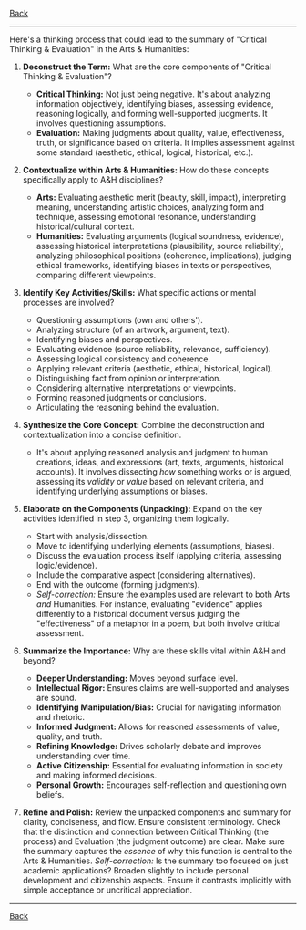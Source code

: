 [Back](README.md)

---

Here's a thinking process that could lead to the summary of "Critical Thinking & Evaluation" in the Arts & Humanities:

1.  **Deconstruct the Term:** What are the core components of "Critical Thinking & Evaluation"?
    *   **Critical Thinking:** Not just being negative. It's about analyzing information objectively, identifying biases, assessing evidence, reasoning logically, and forming well-supported judgments. It involves questioning assumptions.
    *   **Evaluation:** Making judgments about quality, value, effectiveness, truth, or significance based on criteria. It implies assessment against some standard (aesthetic, ethical, logical, historical, etc.).

2.  **Contextualize within Arts & Humanities:** How do these concepts specifically apply to A&H disciplines?
    *   **Arts:** Evaluating aesthetic merit (beauty, skill, impact), interpreting meaning, understanding artistic choices, analyzing form and technique, assessing emotional resonance, understanding historical/cultural context.
    *   **Humanities:** Evaluating arguments (logical soundness, evidence), assessing historical interpretations (plausibility, source reliability), analyzing philosophical positions (coherence, implications), judging ethical frameworks, identifying biases in texts or perspectives, comparing different viewpoints.

3.  **Identify Key Activities/Skills:** What specific actions or mental processes are involved?
    *   Questioning assumptions (own and others').
    *   Analyzing structure (of an artwork, argument, text).
    *   Identifying biases and perspectives.
    *   Evaluating evidence (source reliability, relevance, sufficiency).
    *   Assessing logical consistency and coherence.
    *   Applying relevant criteria (aesthetic, ethical, historical, logical).
    *   Distinguishing fact from opinion or interpretation.
    *   Considering alternative interpretations or viewpoints.
    *   Forming reasoned judgments or conclusions.
    *   Articulating the reasoning behind the evaluation.

4.  **Synthesize the Core Concept:** Combine the deconstruction and contextualization into a concise definition.
    *   It's about applying reasoned analysis and judgment to human creations, ideas, and expressions (art, texts, arguments, historical accounts). It involves dissecting *how* something works or is argued, assessing its *validity* or *value* based on relevant criteria, and identifying underlying assumptions or biases.

5.  **Elaborate on the Components (Unpacking):** Expand on the key activities identified in step 3, organizing them logically.
    *   Start with analysis/dissection.
    *   Move to identifying underlying elements (assumptions, biases).
    *   Discuss the evaluation process itself (applying criteria, assessing logic/evidence).
    *   Include the comparative aspect (considering alternatives).
    *   End with the outcome (forming judgments).
    *   *Self-correction:* Ensure the examples used are relevant to both Arts *and* Humanities. For instance, evaluating "evidence" applies differently to a historical document versus judging the "effectiveness" of a metaphor in a poem, but both involve critical assessment.

6.  **Summarize the Importance:** Why are these skills vital within A&H and beyond?
    *   **Deeper Understanding:** Moves beyond surface level.
    *   **Intellectual Rigor:** Ensures claims are well-supported and analyses are sound.
    *   **Identifying Manipulation/Bias:** Crucial for navigating information and rhetoric.
    *   **Informed Judgment:** Allows for reasoned assessments of value, quality, and truth.
    *   **Refining Knowledge:** Drives scholarly debate and improves understanding over time.
    *   **Active Citizenship:** Essential for evaluating information in society and making informed decisions.
    *   **Personal Growth:** Encourages self-reflection and questioning own beliefs.

7.  **Refine and Polish:** Review the unpacked components and summary for clarity, conciseness, and flow. Ensure consistent terminology. Check that the distinction and connection between Critical Thinking (the process) and Evaluation (the judgment outcome) are clear. Make sure the summary captures the *essence* of why this function is central to the Arts & Humanities. *Self-correction:* Is the summary too focused on just academic applications? Broaden slightly to include personal development and citizenship aspects. Ensure it contrasts implicitly with simple acceptance or uncritical appreciation.

---

[Back](README.md)
